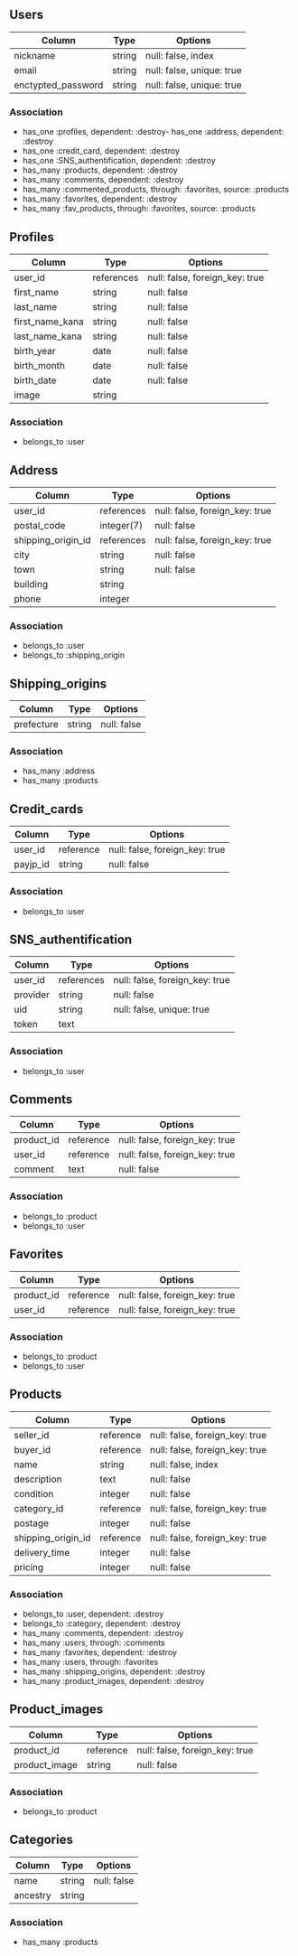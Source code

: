 ## Users
|Column|Type|Options|
|------------|------------|------------|
|nickname|string|null: false, index|
|email|string|null: false, unique: true|
|enctypted_password|string|null: false, unique: true|
### Association
- has_one :profiles, dependent: :destroy- has_one :address, dependent: :destroy
- has_one :credit_card, dependent: :destroy
- has_one :SNS_authentification, dependent: :destroy
- has_many :products, dependent: :destroy
- has_many :comments, dependent: :destroy
- has_many :commented_products, through: :favorites, source: :products
- has_many :favorites, dependent: :destroy
- has_many :fav_products, through: :favorites, source: :products


## Profiles
|Column|Type|Options|
|------------|------------|------------|
|user_id|references|null: false, foreign_key: true|
|first_name|string|null: false|
|last_name|string|null: false|
|first_name_kana|string|null: false|
|last_name_kana|string|null: false|
|birth_year|date|null: false|
|birth_month|date|null: false|
|birth_date|date|null: false|
|image|string||
### Association
- belongs_to :user


## Address
|Column|Type|Options|
| ------------ | ------------ | ------------ |
|user_id|references|null: false, foreign_key: true|
|postal_code|integer(7)|null: false|
|shipping_origin_id|references|null: false, foreign_key: true|
|city|string|null: false|
|town|string|null: false|
|building|string||
|phone|integer|
### Association
- belongs_to :user
- belongs_to :shipping_origin


## Shipping_origins
|Column|Type|Options|
| ------------ | ------------ | ------------ |
|prefecture|string|null: false|
### Association
- has_many :address
- has_many :products


## Credit_cards
|Column|Type|Options|
|------------|------------|------------|
|user_id|reference|null: false, foreign_key: true|
|payjp_id|string|null: false|
### Association
- belongs_to :user


## SNS_authentification
|Column|Type|Options|
| ------------ | ------------ | ------------ |
|user_id|references|null: false, foreign_key: true|
|provider|string|null: false|
|uid|string|null: false, unique: true|
|token|text||
### Association
- belongs_to :user


## Comments
|Column|Type|Options|
| ------------ | ------------ | ------------ |
|product_id|reference|null: false, foreign_key: true|
|user_id|reference|null: false, foreign_key: true|
|comment|text|null: false|
### Association
- belongs_to :product
- belongs_to :user



## Favorites
|Column|Type|Options|
| ------------ | ------------ | ------------ |
|product_id|reference|null: false, foreign_key: true|
|user_id|reference|null: false, foreign_key: true|
### Association
- belongs_to :product
- belongs_to :user



## Products
|Column|Type|Options|
| ------------ | ------------ | ------------ |
|seller_id|reference|null: false, foreign_key: true|
|buyer_id|reference|null: false, foreign_key: true|
|name|string|null: false, index|
|description|text|null: false|
|condition|integer|null: false|
|category_id|reference|null: false, foreign_key: true|
|postage|integer|null: false|
|shipping_origin_id|reference|null: false, foreign_key: true|
|delivery_time|integer|null: false|
|pricing|integer|null: false|
### Association
- belongs_to :user, dependent: :destroy
- belongs_to :category, dependent: :destroy
- has_many :comments, dependent: :destroy
- has_many :users, through: :comments
- has_many :favorites, dependent: :destroy
- has_many :users, through: :favorites
- has_many :shipping_origins, dependent: :destroy
- has_many :product_images, dependent: :destroy



## Product_images
|Column|Type|Options|
| ------------ | ------------ | ------------ |
|product_id|reference|null: false, foreign_key: true|
|product_image|string|null: false|
### Association
- belongs_to :product



## Categories
|Column|Type|Options|
| ------------ | ------------ | ------------ |
|name|string|null: false|
|ancestry|string|
### Association
- has_many :products